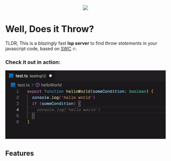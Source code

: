<p align="center">
<img src ="https://github.com/michaelangeloio/does-it-throw/blob/main/assets/icon-small.png?raw=true" width='400'>
</p>


# Well, Does it Throw? 

TLDR; This is a *blazingly* fast **lsp server** to find *throw statements* in your javascript code, based on [SWC](https://swc.rs/) 🔥.


### Check it out in action:

![demo](./assets/basic-throw.gif)



## Features



